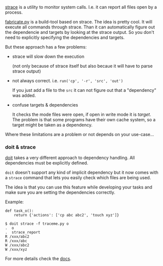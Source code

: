 <!--
.. title: strace & build-tools
.. slug: strace-build-tools
.. date: 2013/01/11 05:00
.. tags: python, doit
-->

[strace](https://en.wikipedia.org/wiki/Strace) is a utility to monitor
system calls. I.e. it can report all files open by a process.

[fabricate.py](https://code.google.com/p/fabricate/)
is a build-tool based on strace.
The idea is pretty cool. It will execute all commands through strace.
Than it can automatically figure out the dependencie and targets
by looking at the strace output.
So you don't need to explicitly specifying the dependencies and targets.


But these approach has a few problems:

 * strace will slow down the execution

   (not only because of strace itself but also becaue it will have
    to parse strace output)

 * not always correct. i.e. `run('cp', '-r', 'src', 'out')`

   If you just add a file to the `src` it can not figure out that a "dependency"
   was added.

 * confuse targets & dependencies

   It checks the mode files were open, if open in write mode it is *target*.
   The problem is that some programs have their own cache system,
   so a target might be taken as a dependency.


Where these limitations are a problem or not depends on your use-case...

### doit & strace

[doit](http://pydoit.org/) takes a very different approach
to dependency handling.
All dependencies must be explicitly defined.

`doit` doesn't support any kind of implicit dependency
but it now comes with a `strace` command that lets you easily check
which files are being used.

The idea is that you can use this feature while developing your tasks
and make sure you are setting the dependencies correctly.

Example:

~~~~{.python}
def task_o():
    return {'actions': ['cp abc abc2', 'touch xyz']}
~~~~

~~~~{.python}
$ doit strace -f traceme.py o
.  o
.  strace_report
R /xxx/abc2
R /xxx/abc
W /xxx/abc2
W /xxx/xyz
~~~~

For more details check the [docs](http://pydoit.org/cmd_other.html#strace).
